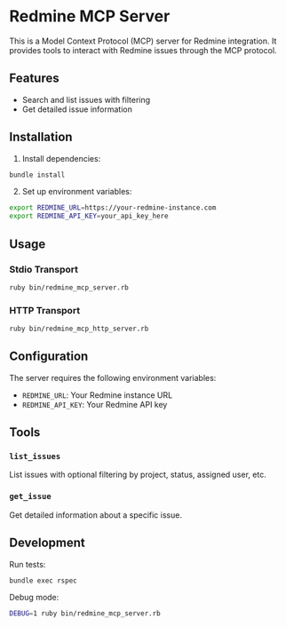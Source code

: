 # Redmine MCP Server

This is a Model Context Protocol (MCP) server for Redmine integration. It provides tools to interact with Redmine issues through the MCP protocol.

## Features

- Search and list issues with filtering
- Get detailed issue information

## Installation

1. Install dependencies:
```bash
bundle install
```

2. Set up environment variables:
```bash
export REDMINE_URL=https://your-redmine-instance.com
export REDMINE_API_KEY=your_api_key_here
```

## Usage

### Stdio Transport

```bash
ruby bin/redmine_mcp_server.rb
```

### HTTP Transport

```bash
ruby bin/redmine_mcp_http_server.rb
```

## Configuration

The server requires the following environment variables:

- `REDMINE_URL`: Your Redmine instance URL
- `REDMINE_API_KEY`: Your Redmine API key

## Tools

### `list_issues`
List issues with optional filtering by project, status, assigned user, etc.

### `get_issue`
Get detailed information about a specific issue.

## Development

Run tests:
```bash
bundle exec rspec
```

Debug mode:
```bash
DEBUG=1 ruby bin/redmine_mcp_server.rb
```

